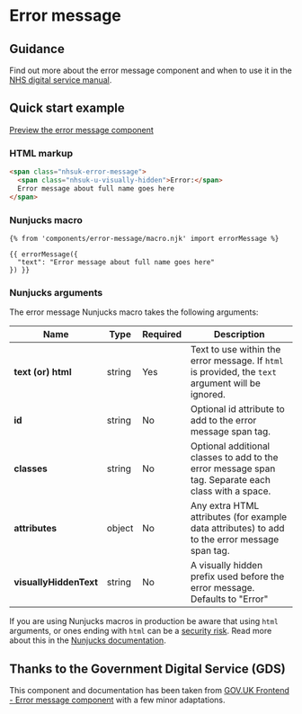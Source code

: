 # Error message

## Guidance

Find out more about the error message component and when to use it in the [NHS digital service manual](https://service-manual.nhs.uk/design-system/components/error-message).

## Quick start example

[Preview the error message component](https://nhsuk.github.io/nhsuk-frontend/components/error-message/index.html)

### HTML markup

```html
<span class="nhsuk-error-message">
  <span class="nhsuk-u-visually-hidden">Error:</span>
  Error message about full name goes here
</span>
```

### Nunjucks macro

```
{% from 'components/error-message/macro.njk' import errorMessage %}

{{ errorMessage({
  "text": "Error message about full name goes here"
}) }}
```

### Nunjucks arguments

The error message Nunjucks macro takes the following arguments:

| Name                   | Type   | Required | Description                                                                                         |
| ---------------------- | ------ | -------- | --------------------------------------------------------------------------------------------------- |
| **text (or) html**     | string | Yes      | Text to use within the error message. If `html` is provided, the `text` argument will be ignored.   |
| **id**                 | string | No       | Optional id attribute to add to the error message span tag.                                         |
| **classes**            | string | No       | Optional additional classes to add to the error message span tag. Separate each class with a space. |
| **attributes**         | object | No       | Any extra HTML attributes (for example data attributes) to add to the error message span tag.       |
| **visuallyHiddenText** | string | No       | A visually hidden prefix used before the error message. Defaults to "Error"                         |

If you are using Nunjucks macros in production be aware that using `html` arguments, or ones ending with `html` can be a [security risk](https://developer.mozilla.org/en-US/docs/Glossary/Cross-site_scripting). Read more about this in the [Nunjucks documentation](https://mozilla.github.io/nunjucks/api.html#user-defined-templates-warning).

## Thanks to the Government Digital Service (GDS)

This component and documentation has been taken from [GOV.UK Frontend - Error message component](https://github.com/alphagov/govuk-frontend/tree/master/package/components/error-message) with a few minor adaptations.
